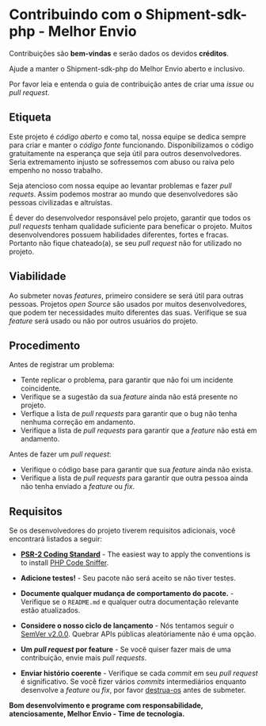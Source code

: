 # Contribuindo com o Shipment-sdk-php - Melhor Envio

Contribuições são **bem-vindas** e serão dados os devidos **créditos**.

Ajude a manter o Shipment-sdk-php do Melhor Envio aberto e inclusivo.

Por favor leia e entenda o guia de contribuição antes de criar uma *issue* ou *pull request*.

## Etiqueta

Este projeto é *código aberto* e como tal, nossa equipe se dedica sempre para criar e manter o *código fonte* funcionando. Disponibilizamos o código gratuitamente na esperança que seja útil para outros desenvolvedores. Seria extremamento injusto se sofressemos com abuso ou raiva pelo empenho no nosso trabalho.

Seja atencioso com nossa equipe ao levantar problemas e fazer *pull requets*. Assim podemos mostrar ao mundo que desenvolvedores são pessoas civilizadas e altruístas.

É dever do desenvolvedor responsável pelo projeto, garantir que todos os *pull requests* tenham qualidade suficiente para beneficar o projeto. Muitos desenvolvendores possuem habilidades diferentes, fortes e fracas. Portanto não fique chateado(a), se seu *pull request* não for utilizado no projeto.

## Viabilidade

Ao submeter novas *features*, primeiro considere se será útil para outras pessoas. Projetos *open Source*  são usados por muitos desenvolvedores, que podem ter necessidades muito diferentes das suas. Verifique se sua *feature* será usado ou não por outros usuários do projeto.

## Procedimento

Antes de registrar um problema: 

- Tente replicar o problema, para garantir que não foi um incidente coincidente.
- Verifique se a sugestão da sua *feature* ainda não está presente no projeto.
- Verfique a lista de *pull requests* para garantir que o bug não tenha nenhuma correção em andamento.
- Verifique a lista de *pull requests* para garantir que a *feature* não está em andamento.

Antes de fazer um *pull request*:

- Verifique o código base para garantir que sua *feature* ainda não exista.
- Verifique a lista de *pull requests* para garantir que outra pessoa ainda não tenha enviado a *feature* ou *fix*.

## Requisitos

Se os desenvolvedores do projeto tiverem requisitos adicionais, você encontrará listados a seguir: 

- **[PSR-2 Coding Standard](https://github.com/php-fig/fig-standards/blob/master/accepted/PSR-2-coding-style-guide.md)** - The easiest way to apply the conventions is to install [PHP Code Sniffer](https://pear.php.net/package/PHP_CodeSniffer).

- **Adicione testes!** - Seu pacote não será aceito se não tiver testes.

- **Documente qualquer mudança de comportamento do pacote.** - Verifique se o `README.md`  e qualquer outra documentação relevante estão atualizados.

- **Considere o nosso ciclo de lançamento** - Nós tentamos seguir o  [SemVer v2.0.0](https://semver.org/). Quebrar APIs públicas aleatóriamente não é uma opção.

- **Um *pull request* por feature** - Se você quiser fazer mais de uma contribuição, envie mais *pull requests*.

- **Enviar histório coerente** - Verifique se cada *commit* em seu *pull request* é significativo. Se você fizer vários *commits* intermediários enquanto desenvolve a *feature* ou *fix*, por favor [destrua-os](https://www.git-scm.com/book/en/v2/Git-Tools-Rewriting-History#Changing-Multiple-Commit-Messages) antes de submeter.

**Bom desenvolvimento e programe com responsabilidade, atenciosamente, Melhor Envio - Time de tecnologia.**
